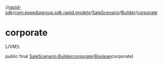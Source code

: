 //[rapid-sdk](../../../../index.md)/[com.expediagroup.sdk.rapid.models](../../index.md)/[SaleScenario](../index.md)/[Builder](index.md)/[corporate](corporate.md)

# corporate

[JVM]\

public final [SaleScenario.Builder](index.md)[corporate](corporate.md)([Boolean](https://docs.oracle.com/javase/8/docs/api/java/lang/Boolean.html)corporate)
